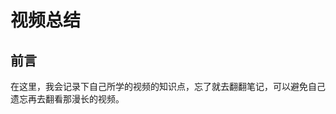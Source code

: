 <!--
 * @Author: sbd
 * @Date: 2022-02-22 09:52:37
 * @LastEditors: sbd
 * @LastEditTime: 2022-02-22 10:16:11
 * @Description: file content
-->
# 视频总结
## 前言
在这里，我会记录下自己所学的视频的知识点，忘了就去翻翻笔记，可以避免自己遗忘再去翻看那漫长的视频。




